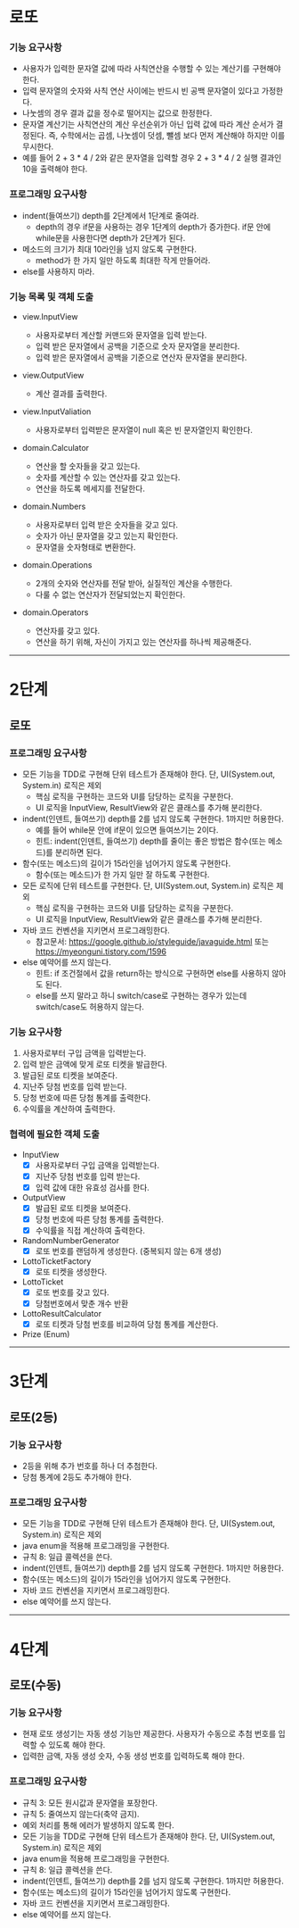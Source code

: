 # 로또
### 기능 요구사항
- 사용자가 입력한 문자열 값에 따라 사칙연산을 수행할 수 있는 계산기를 구현해야 한다. 
- 입력 문자열의 숫자와 사칙 연산 사이에는 반드시 빈 공백 문자열이 있다고 가정한다. 
- 나눗셈의 경우 결과 값을 정수로 떨어지는 값으로 한정한다. 
- 문자열 계산기는 사칙연산의 계산 우선순위가 아닌 입력 값에 따라 계산 순서가 결정된다. 즉, 수학에서는 곱셈, 나눗셈이 덧셈, 뺄셈 보다 먼저 계산해야 하지만 이를 무시한다. 
- 예를 들어 2 + 3 * 4 / 2와 같은 문자열을 입력할 경우 2 + 3 * 4 / 2 실행 결과인 10을 출력해야 한다.


### 프로그래밍 요구사항
- indent(들여쓰기) depth를 2단계에서 1단계로 줄여라. 
    - depth의 경우 if문을 사용하는 경우 1단계의 depth가 증가한다. if문 안에 while문을 사용한다면 depth가 2단계가 된다.
- 메소드의 크기가 최대 10라인을 넘지 않도록 구현한다.
    - method가 한 가지 일만 하도록 최대한 작게 만들어라.
- else를 사용하지 마라.



### 기능 목록 및 객체 도출
- view.InputView
    - 사용자로부터 계산할 커맨드와 문자열을 입력 받는다.
    - 입력 받은 문자열에서 공백을 기준으로 숫자 문자열을 분리한다.
    - 입력 받은 문자열에서 공백을 기준으로 연산자 문자열을 분리한다.

- view.OutputView
    - 계산 결과를 출력한다.

- view.InputValiation
    - 사용자로부터 입력받은 문자열이 null 혹은 빈 문자열인지 확인한다.

- domain.Calculator
    - 연산을 할 숫자들을 갖고 있는다.
    - 숫자를 계산할 수 있는 연산자를 갖고 있는다.
    - 연산을 하도록 메세지를 전달한다.

- domain.Numbers
    - 사용자로부터 입력 받은 숫자들을 갖고 있다.
    - 숫자가 아닌 문자열을 갖고 있는지 확인한다.
    - 문자열을 숫자형태로 변환한다.

- domain.Operations
    - 2개의 숫자와 연산자를 전달 받아, 실질적인 계산을 수행한다.
    - 다룰 수 없는 연산자가 전달되었는지 확인한다.

- domain.Operators
    - 연산자를 갖고 있다.
    - 연산을 하기 위해, 자신이 가지고 있는 연산자를 하나씩 제공해준다.


---
# 2단계
## 로또

### 프로그래밍 요구사항
- 모든 기능을 TDD로 구현해 단위 테스트가 존재해야 한다. 단, UI(System.out, System.in) 로직은 제외 
  - 핵심 로직을 구현하는 코드와 UI를 담당하는 로직을 구분한다. 
  - UI 로직을 InputView, ResultView와 같은 클래스를 추가해 분리한다. 
- indent(인덴트, 들여쓰기) depth를 2를 넘지 않도록 구현한다. 1까지만 허용한다. 
  - 예를 들어 while문 안에 if문이 있으면 들여쓰기는 2이다. 
  - 힌트: indent(인덴트, 들여쓰기) depth를 줄이는 좋은 방법은 함수(또는 메소드)를 분리하면 된다. 
- 함수(또는 메소드)의 길이가 15라인을 넘어가지 않도록 구현한다. 
  - 함수(또는 메소드)가 한 가지 일만 잘 하도록 구현한다. 
- 모든 로직에 단위 테스트를 구현한다. 단, UI(System.out, System.in) 로직은 제외 
  - 핵심 로직을 구현하는 코드와 UI를 담당하는 로직을 구분한다. 
  - UI 로직을 InputView, ResultView와 같은 클래스를 추가해 분리한다. 
- 자바 코드 컨벤션을 지키면서 프로그래밍한다. 
  - 참고문서: https://google.github.io/styleguide/javaguide.html 또는 https://myeonguni.tistory.com/1596
- else 예약어를 쓰지 않는다. 
  - 힌트: if 조건절에서 값을 return하는 방식으로 구현하면 else를 사용하지 않아도 된다. 
  - else를 쓰지 말라고 하니 switch/case로 구현하는 경우가 있는데 switch/case도 허용하지 않는다.


### 기능 요구사항
1. 사용자로부터 구입 금액을 입력받는다.
2. 입력 받은 금액에 맞게 로또 티켓을 발급한다.
3. 발급된 로또 티켓을 보여준다.
4. 지난주 당첨 번호를 입력 받는다.
5. 당청 번호에 따른 당첨 통계를 출력한다.
6. 수익률을 계산하여 출력한다.


### 협력에 필요한 객체 도출
- InputView
  - [X] 사용자로부터 구입 금액을 입력받는다.
  - [X] 지난주 당첨 번호를 입력 받는다.
  - [X] 입력 값에 대한 유효성 검사를 한다.
  
- OutputView
  - [X] 발급된 로또 티켓을 보여준다.
  - [X] 당청 번호에 따른 당첨 통계를 출력한다.
  - [X] 수익률을 직접 계산하여 출력한다.
  
- RandomNumberGenerator
  - [X] 로또 번호를 랜덤하게 생성한다. (중복되지 않는 6개 생성)
  
- LottoTicketFactory
  - [X] 로또 티켓을 생성한다.
  
- LottoTicket
  - [X] 로또 번호를 갖고 있다.
  - [X] 당첨번호에서 맞춘 개수 반환
  
- LottoResultCalculator
  - [X] 로또 티켓과 당첨 번호를 비교하여 당첨 통계를 계산한다.
  
- Prize (Enum)

---
# 3단계
## 로또(2등)
### 기능 요구사항
- 2등을 위해 추가 번호를 하나 더 추첨한다.
- 당첨 통계에 2등도 추가해야 한다.

### 프로그래밍 요구사항
- 모든 기능을 TDD로 구현해 단위 테스트가 존재해야 한다. 단, UI(System.out, System.in) 로직은 제외 
- java enum을 적용해 프로그래밍을 구현한다. 
- 규칙 8: 일급 콜렉션을 쓴다. 
- indent(인덴트, 들여쓰기) depth를 2를 넘지 않도록 구현한다. 1까지만 허용한다. 
- 함수(또는 메소드)의 길이가 15라인을 넘어가지 않도록 구현한다. 
- 자바 코드 컨벤션을 지키면서 프로그래밍한다. 
- else 예약어를 쓰지 않는다.


--- 
# 4단계
## 로또(수동)
### 기능 요구사항
- 현재 로또 생성기는 자동 생성 기능만 제공한다. 사용자가 수동으로 추첨 번호를 입력할 수 있도록 해야 한다.
- 입력한 금액, 자동 생성 숫자, 수동 생성 번호를 입력하도록 해야 한다.

### 프로그래밍 요구사항
- 규칙 3: 모든 원시값과 문자열을 포장한다. 
- 규칙 5: 줄여쓰지 않는다(축약 금지). 
- 예외 처리를 통해 에러가 발생하지 않도록 한다. 
- 모든 기능을 TDD로 구현해 단위 테스트가 존재해야 한다. 단, UI(System.out, System.in) 로직은 제외 
- java enum을 적용해 프로그래밍을 구현한다. 
- 규칙 8: 일급 콜렉션을 쓴다. 
- indent(인덴트, 들여쓰기) depth를 2를 넘지 않도록 구현한다. 1까지만 허용한다. 
- 함수(또는 메소드)의 길이가 15라인을 넘어가지 않도록 구현한다. 
- 자바 코드 컨벤션을 지키면서 프로그래밍한다. 
- else 예약어를 쓰지 않는다.